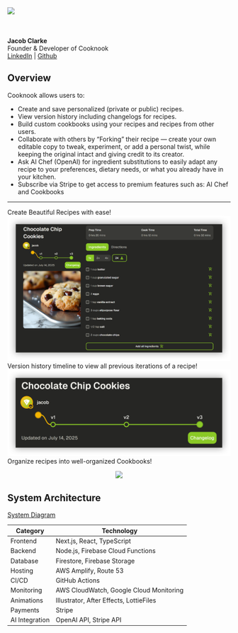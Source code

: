 
<div>
  <a href='https://mycooknook.com/'>
    <img src ='https://mycooknook.com/CooknookEmailHeader.png' width='300'> </img>
  <a>
</div>
<br></br>

**Jacob Clarke**  
Founder & Developer of Cooknook  
[LinkedIn](https://www.linkedin.com/in/jacob-clarke-developer/) | [Github](https://www.github.com/jacobclarke4/)


## Overview

Cooknook allows users to:
- Create and save personalized (private or public) recipes.
- View version history including changelogs for recipes.
- Build custom cookbooks using your recipes and recipes from other users.
- Collaborate with others by “Forking” their recipe — create your own editable copy to tweak, experiment, or add a personal twist, while keeping the original intact and giving credit to its creator.
- Ask AI Chef (OpenAI) for ingredient substitutions to easily adapt any recipe to your preferences, dietary needs, or what you already have in your kitchen.
- Subscribe via Stripe to get access to premium features such as: AI Chef and Cookbooks

---
Create Beautiful Recipes with ease!
<img src='/ExampleImages/RecipeExample.png'></img>
Version history timeline to view all previous iterations of a recipe!
<img src='/ExampleImages/VersionHistoryExample.png'></img>
Organize recipes into well-organized Cookbooks!
<div align='center'>
  <img src='/ExampleImages/CookbookExample.gif'></img>
</div>


## System Architecture

[System Diagram](./docs/system-design-diagram.png)

| Category | Technology |
|-----------|-------------|
| Frontend | Next.js, React, TypeScript |
| Backend | Node.js, Firebase Cloud Functions |
| Database | Firestore, Firebase Storage |
| Hosting | AWS Amplify, Route 53 |
| CI/CD | GitHub Actions |
| Monitoring | AWS CloudWatch, Google Cloud Monitoring |
| Animations | Illustrator, After Effects, LottieFiles |
| Payments | Stripe |
| AI Integration | OpenAI API, Stripe API |
